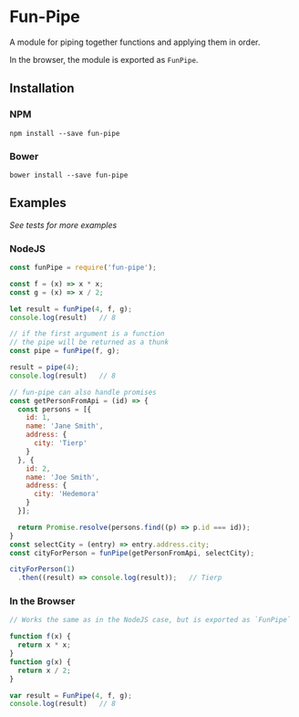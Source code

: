 # Fun-Pipe

A module for piping together functions and applying them in order.

In the browser, the module is exported as `FunPipe`.

## Installation

### NPM

```
npm install --save fun-pipe
```

### Bower

```
bower install --save fun-pipe
```

## Examples

_See tests for more examples_

### NodeJS

```javascript
const funPipe = require('fun-pipe');

const f = (x) => x * x;
const g = (x) => x / 2;

let result = funPipe(4, f, g);
console.log(result)   // 8

// if the first argument is a function
// the pipe will be returned as a thunk
const pipe = funPipe(f, g);

result = pipe(4);
console.log(result)   // 8

// fun-pipe can also handle promises
const getPersonFromApi = (id) => {
  const persons = [{
    id: 1,
    name: 'Jane Smith',
    address: {
      city: 'Tierp'
    }
  }, {
    id: 2,
    name: 'Joe Smith',
    address: {
      city: 'Hedemora'
    }
  }];

  return Promise.resolve(persons.find((p) => p.id === id));
}
const selectCity = (entry) => entry.address.city;
const cityForPerson = funPipe(getPersonFromApi, selectCity);

cityForPerson(1)
  .then((result) => console.log(result));   // Tierp
```

### In the Browser

```javascript
// Works the same as in the NodeJS case, but is exported as `FunPipe`

function f(x) {
  return x * x;
}
function g(x) {
  return x / 2;
}

var result = FunPipe(4, f, g);
console.log(result)   // 8
```
